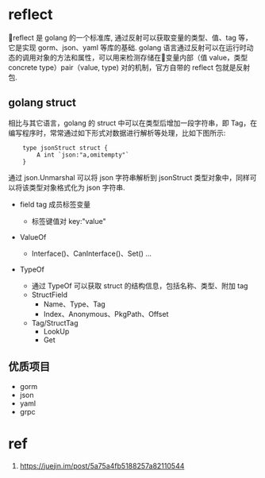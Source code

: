 # reflect
reflect 是 golang 的一个标准库, 通过反射可以获取变量的类型、值、tag 等，它是实现 gorm、json、yaml 等库的基础. golang 语言通过反射可以在运行时动态的调用对象的方法和属性，可以用来检测存储在变量内部（值 value，类型 concrete type）pair（value, type) 对的机制，官方自带的 reflect 包就是反射包. 


## golang struct
相比与其它语言，golang 的 struct 中可以在类型后增加一段字符串，即 Tag，在编写程序时，常常通过如下形式对数据进行解析等处理，比如下图所示:

        type jsonStruct struct {
            A int `json:"a,omitempty"`
        }

通过 json.Unmarshal 可以将 json 字符串解析到 jsonStruct 类型对象中，同样可以将该类型对象格式化为 json 字符串.

+ field tag 成员标签变量
    - 标签键值对 key:"value"

+ ValueOf
    - Interface()、CanInterface()、Set() ... 
+ TypeOf
    - 通过 TypeOf 可以获取 struct 的结构信息，包括名称、类型、附加 tag
    - StructField
        - Name、Type、Tag
        - Index、Anonymous、PkgPath、Offset
    - Tag/StructTag
        - LookUp
        - Get

## 优质项目
+ gorm
+ json
+ yaml
+ grpc


# ref
1. https://juejin.im/post/5a75a4fb5188257a82110544